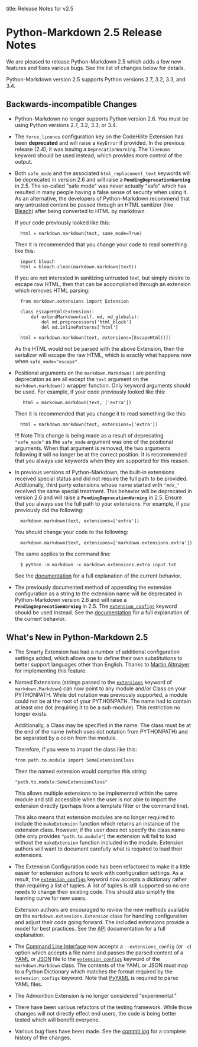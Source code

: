 title:      Release Notes for v2.5

Python-Markdown 2.5 Release Notes
=================================

We are pleased to release Python-Markdown 2.5 which adds a few new features
and fixes various bugs. See the list of changes below for details.

Python-Markdown version 2.5 supports Python versions 2.7, 3.2, 3.3, and 3.4.

Backwards-incompatible Changes
------------------------------

* Python-Markdown no longer supports Python version 2.6. You must be using Python 
  versions 2.7, 3.2, 3.3, or 3.4.

[importlib]: https://pypi.python.org/pypi/importlib

* The `force_linenos` configuration key on the CodeHilite Extension has been **deprecated**
  and will raise a `KeyError` if provided. In the previous release (2.4), it was 
  issuing a `DeprecationWarning`. The `linenums` keyword should be used 
  instead, which provides more control of the output.

* Both `safe_mode` and the associated `html_replacement_text` keywords will be deprecated 
  in version 2.6 and will raise a **`PendingDeprecationWarning`** in 2.5. The so-called
  "safe mode" was never actually "safe" which has resulted in many people having a false 
  sense of security when using it. As an alternative, the developers of Python-Markdown 
  recommend that any untrusted content be passed through an HTML sanitizer (like [Bleach])
  after being converted to HTML by markdown.

    If your code previously looked like this:

	    html = markdown.markdown(text, same_mode=True)

	Then it is recommended that you change your code to read something like this:

	    import bleach
        html = bleach.clean(markdown.markdown(text))

	If you are not interested in sanitizing untrusted text, but simply desire to escape
	raw HTML, then that can be accomplished through an extension which removes HTML parsing:

		from markdown.extensions import Extension

		class EscapeHtml(Extension):
			def extendMarkdown(self, md, md_globals):
				del md.preprocessors['html_block']
				del md.inlinePatterns['html']

		html = markdown.markdown(text, extensions=[EscapeHtml()])

	As the HTML would not be parsed with the above Extension, then the serializer will
	escape the raw HTML, which is exactly what happens now when `safe_mode="escape"`.

[Bleach]: http://bleach.readthedocs.org/

* Positional arguments on the `markdown.Markdown()` are pending deprecation as are
  all except the `text` argument on the `markdown.markdown()` wrapper function.
  Only keyword arguments should be used. For example, if your code previously
  looked like this:

         html = markdown.markdown(text, ['extra'])
    
	Then it is recommended that you change it to read something like this:

	    html = markdown.markdown(text, extensions=['extra'])

	!!! Note
	    This change is being made as a result of deprecating `"safe_mode"` as the 
		`safe_mode` argument was one of the positional arguments. When that argument 
		is removed, the two arguments following it will no longer be at the correct 
		position. It is recommended that you always use keywords when they are supported
		for this reason.

* In previous versions of Python-Markdown, the built-in extensions received
  special status and did not require the full path to be provided. Additionally,
  third party extensions whose name started with `"mdx_"` received the same 
  special treatment. This behavior will be deprecated in version 2.6 and will
  raise a **`PendingDeprecationWarning`** in 2.5. Ensure that you always use the full 
  path to your extensions. For example, if you previously did the following:

        markdown.markdown(text, extensions=['extra'])

    You should change your code to the following:

	    markdown.markdown(text, extensions=['markdown.extensions.extra'])

    The same applies to the command line:

        $ python -m markdown -x markdown.extensions.extra input.txt

    See the [documentation](../reference.md#extensions) for a full explanation
    of the current behavior.

* The previously documented method of appending the extension configuration as 
  a string to the extension name will be deprecated in Python-Markdown 
  version 2.6 and will raise a **`PendingDeprecationWarning`** in 2.5. The 
  [`extension_configs`](../reference.md#extension_configs) keyword should 
  be used instead. See the [documentation](../reference.md#extension-configs) 
  for a full explanation of the current behavior.

What's New in Python-Markdown 2.5
---------------------------------

*   The Smarty Extension has had a number of additional configuration settings
    added, which allows one to define their own substitutions to better support
    languages other than English. Thanks to [Martin Altmayer] for implementing this 
	feature.

[Martin Altmayer]:https://github.com/MartinAltmayer

*   Named Extensions (strings passed to the [`extensions`][ex] keyword of 
    `markdown.Markdown`) can now point to any module and/or Class on your PYTHONPATH. 
	While dot notation was previously supported, a module could not be at the root of 
	your PYTHONPATH. The name had to contain at least one dot (requiring it to be a 
	sub-module). This restriction no longer exists. 

	Additionally, a Class may be specified in the name. The class must be at the end of 
	the name (which uses dot notation from PYTHONPATH) and be separated by a colon from 
	the module. 

	Therefore, if you were to import the class like this:
	
		from path.to.module import SomeExtensionClass

	Then the named extension would comprise this string:

		"path.to.module:SomeExtensionClass"
	
	This allows multiple extensions to be implemented within the same module and still 
	accessible when the user is not able to import the extension directly (perhaps from 
	a template filter or the command line).

	This also means that extension modules are no longer required to include the 
	`makeExtension`	function which returns an instance of the extension class. However, 
	if the user does not specify the class name (she only provides `"path.to.module"`)
	the extension will fail to load without the `makeExtension` function included in
	the module. Extension authors will want to document carefully what is required to
	load their extensions.

[ex]: ../reference.md#extensions

*   The Extension Configuration code has been refactored to make it a little easier 
    for extension authors to work with configuration settings. As a result, the 
    [`extension_configs`][ec] keyword now accepts a dictionary rather than requiring 
    a list of tuples. A list of tuples is still supported so no one needs to change 
    their existing code. This should also simplify the learning curve for new users.

	Extension authors are encouraged to review the new methods available on the 
	`markdown.extnesions.Extension` class for handling configuration and adjust their
	code going forward. The included extensions provide a model for best practices.
	See the [API] documentation for a full explanation.

[ec]: ../reference.md#extension_configs
[API]: ../extensions/api.md#configsettings

*   The [Command Line Interface][cli] now accepts a `--extensions_config` (or `-c`) 
    option which accepts a file name and passes the parsed content of a [YAML] or 
	[JSON]   file to the [`extension_configs`][ec] keyword of the `markdown.Markdown`
	class. The contents of the YAML or JSON must map to a Python Dictionary which 
	matches the format required by the `extension_configs` keyword. Note that 
	[PyYAML] is required to parse YAML files.

[cli]: ../cli.md#using-extensions
[YAML]: http://yaml.org/
[JSON]: http://json.org/
[PyYAML]: http://pyyaml.org/

*   The Admonition Extension is no longer considered "experimental."

*   There have been various refactors of the testing framework. While those changes
    will not directly effect end users, the code is being better tested which will 
    benefit everyone.

*   Various bug fixes have been made.  See the
    [commit log](https://github.com/waylan/Python-Markdown/commits/master)
    for a complete history of the changes.
